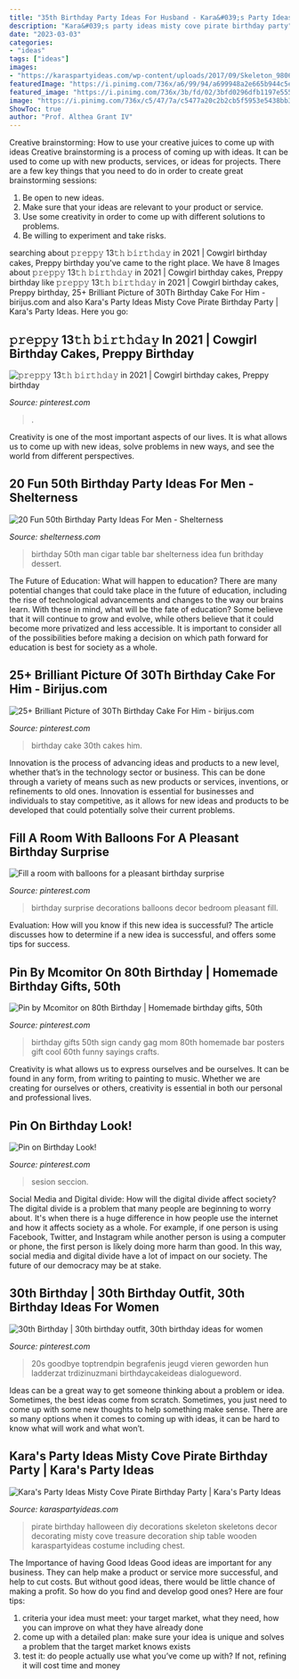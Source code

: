 ```yaml
---
title: "35th Birthday Party Ideas For Husband - Kara&#039;s Party Ideas Misty Cove Pirate Birthday Party"
description: "Kara&#039;s party ideas misty cove pirate birthday party"
date: "2023-03-03"
categories:
- "ideas"
tags: ["ideas"]
images:
- "https://karaspartyideas.com/wp-content/uploads/2017/09/Skeleton_9806.jpg"
featuredImage: "https://i.pinimg.com/736x/a6/99/94/a699948a2e665b944c5eb13cead41707.jpg"
featured_image: "https://i.pinimg.com/736x/3b/fd/02/3bfd0296dfb1197e55563f757b299d90.jpg"
image: "https://i.pinimg.com/736x/c5/47/7a/c5477a20c2b2cb5f5953e5438bb371e5.jpg"
ShowToc: true
author: "Prof. Althea Grant IV"
---
```



Creative brainstorming: How to use your creative juices to come up with ideas
Creative brainstorming is a process of coming up with ideas. It can be used to come up with new products, services, or ideas for projects. There are a few key things that you need to do in order to create great brainstorming sessions:
1. Be open to new ideas.
2. Make sure that your ideas are relevant to your product or service.
3. Use some creativity in order to come up with different solutions to problems.
4. Be willing to experiment and take risks.

	

		
searching about 𝚙𝚛𝚎𝚙𝚙𝚢 13𝚝𝚑 𝚋𝚒𝚛𝚝𝚑𝚍𝚊𝚢 in 2021 | Cowgirl birthday cakes, Preppy birthday you've came to the right place. We have 8 Images about 𝚙𝚛𝚎𝚙𝚙𝚢 13𝚝𝚑 𝚋𝚒𝚛𝚝𝚑𝚍𝚊𝚢 in 2021 | Cowgirl birthday cakes, Preppy birthday like 𝚙𝚛𝚎𝚙𝚙𝚢 13𝚝𝚑 𝚋𝚒𝚛𝚝𝚑𝚍𝚊𝚢 in 2021 | Cowgirl birthday cakes, Preppy birthday, 25+ Brilliant Picture of 30Th Birthday Cake For Him - birijus.com and also Kara&#039;s Party Ideas Misty Cove Pirate Birthday Party | Kara&#039;s Party Ideas. Here you go:
		
    
## 𝚙𝚛𝚎𝚙𝚙𝚢 13𝚝𝚑 𝚋𝚒𝚛𝚝𝚑𝚍𝚊𝚢 In 2021 | Cowgirl Birthday Cakes, Preppy Birthday

<img loading=lazy src="https://i.pinimg.com/736x/c5/47/7a/c5477a20c2b2cb5f5953e5438bb371e5.jpg" onerror="this.onerror=null;this.src='https://tse3.mm.bing.net/th?id=OIP.3c0Bp4zO5Ehu8g1QumBudQHaKz&amp;pid=15.1';" alt="𝚙𝚛𝚎𝚙𝚙𝚢 13𝚝𝚑 𝚋𝚒𝚛𝚝𝚑𝚍𝚊𝚢 in 2021 | Cowgirl birthday cakes, Preppy birthday">

_Source: pinterest.com_

>. 

	

Creativity is one of the most important aspects of our lives. It is what allows us to come up with new ideas, solve problems in new ways, and see the world from different perspectives.

    
## 20 Fun 50th Birthday Party Ideas For Men - Shelterness

<img loading=lazy src="https://i.shelterness.com/2017/02/10-a-cigar-bar-is-a-perfect-idea-for-any-mans-party-including-a-birthday-one.jpg" onerror="this.onerror=null;this.src='https://tse4.mm.bing.net/th?id=OIP.kCklnuIMQ0jvvkGrnUL0HQHaLH&amp;pid=15.1';" alt="20 Fun 50th Birthday Party Ideas For Men - Shelterness">

_Source: shelterness.com_

>birthday 50th man cigar table bar shelterness idea fun brithday dessert. 

	

The Future of Education: What will happen to education?
There are many potential changes that could take place in the future of education, including the rise of technological advancements and changes to the way our brains learn. With these in mind, what will be the fate of education? Some believe that it will continue to grow and evolve, while others believe that it could become more privatized and less accessible. It is important to consider all of the possibilities before making a decision on which path forward for education is best for society as a whole.

    
## 25+ Brilliant Picture Of 30Th Birthday Cake For Him - Birijus.com

<img loading=lazy src="https://i.pinimg.com/736x/3b/fd/02/3bfd0296dfb1197e55563f757b299d90.jpg" onerror="this.onerror=null;this.src='https://tse1.mm.bing.net/th?id=OIP.vZuyxFj7CgxUsjf43rorAgHaJ3&amp;pid=15.1';" alt="25+ Brilliant Picture of 30Th Birthday Cake For Him - birijus.com">

_Source: pinterest.com_

>birthday cake 30th cakes him. 

	

Innovation is the process of advancing ideas and products to a new level, whether that’s in the technology sector or business. This can be done through a variety of means such as new products or services, inventions, or refinements to old ones. Innovation is essential for businesses and individuals to stay competitive, as it allows for new ideas and products to be developed that could potentially solve their current problems.

    
## Fill A Room With Balloons For A Pleasant Birthday Surprise

<img loading=lazy src="https://i.pinimg.com/736x/f7/44/13/f74413a2bbf703ffb90e5a101d46da27--birthday-surprises-special-birthday.jpg" onerror="this.onerror=null;this.src='https://tse3.mm.bing.net/th?id=OIP.i-OrKkYt63QADa2f4N0giwDhEs&amp;pid=15.1';" alt="Fill a room with balloons for a pleasant birthday surprise">

_Source: pinterest.com_

>birthday surprise decorations balloons decor bedroom pleasant fill. 

	

Evaluation: How will you know if this new idea is successful?
The article discusses how to determine if a new idea is successful, and offers some tips for success.

    
## Pin By Mcomitor On 80th Birthday | Homemade Birthday Gifts, 50th

<img loading=lazy src="https://i.pinimg.com/736x/4b/74/d1/4b74d1ff73839776c6fdc06db548fc28.jpg" onerror="this.onerror=null;this.src='https://tse1.mm.bing.net/th?id=OIP.fMOKPVjJdwiY8cNb3U44PgHaJ3&amp;pid=15.1';" alt="Pin by Mcomitor on 80th Birthday | Homemade birthday gifts, 50th">

_Source: pinterest.com_

>birthday gifts 50th sign candy gag mom 80th homemade bar posters gift cool 60th funny sayings crafts. 

	

Creativity is what allows us to express ourselves and be ourselves. It can be found in any form, from writing to painting to music. Whether we are creating for ourselves or others, creativity is essential in both our personal and professional lives.

    
## Pin On Birthday Look!

<img loading=lazy src="https://i.pinimg.com/736x/a6/99/94/a699948a2e665b944c5eb13cead41707.jpg" onerror="this.onerror=null;this.src='https://tse1.mm.bing.net/th?id=OIP.dHOiDWeFMWyVHlMZip6mMgHaLL&amp;pid=15.1';" alt="Pin on Birthday Look!">

_Source: pinterest.com_

>sesion seccion. 

	

Social Media and Digital divide: How will the digital divide affect society?
The digital divide is a problem that many people are beginning to worry about. It's when there is a huge difference in how people use the internet and how it affects society as a whole. For example, if one person is using Facebook, Twitter, and Instagram while another person is using a computer or phone, the first person is likely doing more harm than good. In this way, social media and digital divide have a lot of impact on our society. The future of our democracy may be at stake.

    
## 30th Birthday | 30th Birthday Outfit, 30th Birthday Ideas For Women

<img loading=lazy src="https://i.pinimg.com/736x/b6/93/99/b6939921abfe9d77e9c3b4772d88c8d1.jpg" onerror="this.onerror=null;this.src='https://tse2.mm.bing.net/th?id=OIP.R15IILNFMdPDh28HvwZDOAHaLt&amp;pid=15.1';" alt="30th Birthday | 30th birthday outfit, 30th birthday ideas for women">

_Source: pinterest.com_

>20s goodbye toptrendpin begrafenis jeugd vieren geworden hun ladderzat trdizinuzmani birthdaycakeideas dialogueword. 

	

Ideas can be a great way to get someone thinking about a problem or idea. Sometimes, the best ideas come from scratch. Sometimes, you just need to come up with some new thoughts to help something make sense. There are so many options when it comes to coming up with ideas, it can be hard to know what will work and what won’t.

    
## Kara&#039;s Party Ideas Misty Cove Pirate Birthday Party | Kara&#039;s Party Ideas

<img loading=lazy src="https://karaspartyideas.com/wp-content/uploads/2017/09/Skeleton_9806.jpg" onerror="this.onerror=null;this.src='https://tse1.mm.bing.net/th?id=OIP.Dj9NulYY_XMcD4nk62nu-AHaKX&amp;pid=15.1';" alt="Kara&#039;s Party Ideas Misty Cove Pirate Birthday Party | Kara&#039;s Party Ideas">

_Source: karaspartyideas.com_

>pirate birthday halloween diy decorations skeleton skeletons decor decorating misty cove treasure decoration ship table wooden karaspartyideas costume including chest. 

	

The Importance of having Good Ideas
Good ideas are important for any business. They can help make a product or service more successful, and help to cut costs. But without good ideas, there would be little chance of making a profit. So how do you find and develop good ones? Here are four tips:
1. criteria your idea must meet: your target market, what they need, how you can improve on what they have already done
2. come up with a detailed plan: make sure your idea is unique and solves a problem that the target market knows exists
3. test it: do people actually use what you’ve come up with? If not, refining it will cost time and money

